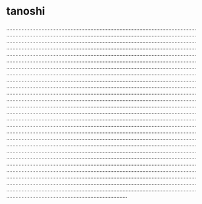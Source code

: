 # tanoshi

.......................................................................................................................................................................................................................................................................................................................................................................................................................................................................................................................................................................................................................................................................................................................................................................................................................................................................................................................................................................................................................................................................................................................................................................................................................................................................................................................................................................................................................................................................................................................................................................................................................................................................................................................................................................................................................................................................................................................................................................................................................................................................................................................................................................................................................................................................................................................................................................................................................................................................................................................................................................................................................................................................................................................................................................................................................................................................................................................................................................................................................................................................................................................................................................................................................................................................................................................................................................................................................................